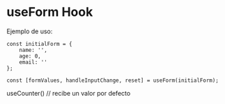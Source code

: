 # useForm Hook

Ejemplo de uso:
```
const initialForm = {
    name: '',
    age: 0,
    email: ''
};

const [formValues, handleInputChange, reset] = useForm(initialForm);
```

useCounter() // recibe un valor por defecto
